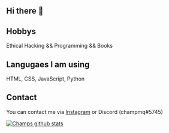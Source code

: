 ## Hi there 👋

## Hobbys
Ethical Hacking && Programming && Books 

## Langugaes I am using
HTML, CSS, JavaScript, Python

## Contact
You can contact me via [Instagram](https://www.instagram.com/champmq/) or Discord (champmq#5745)

[![Champs github stats](https://github-readme-stats.vercel.app/api?username=champmq&theme=highcontrast)](https://github.com/anuraghazra/github-readme-stats)
